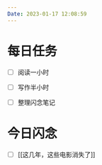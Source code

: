 ```yaml
---
Date: 2023-01-17 12:08:59
---
```


# 每日任务
- [ ] 阅读一小时
- [ ] 写作半小时
- [ ] 整理闪念笔记


# 今日闪念
- [ ] [[这几年，这些电影消失了]]



